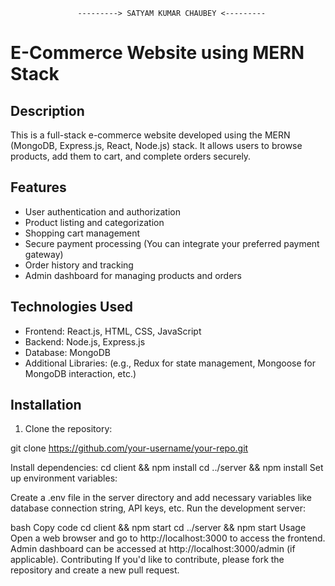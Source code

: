                    ---------> SATYAM KUMAR CHAUBEY <---------

# E-Commerce Website using MERN Stack


## Description

This is a full-stack e-commerce website developed using the MERN (MongoDB, Express.js, React, Node.js) stack. It allows users to browse products, add them to cart, and complete orders securely.

## Features

- User authentication and authorization
- Product listing and categorization
- Shopping cart management
- Secure payment processing (You can integrate your preferred payment gateway)
- Order history and tracking
- Admin dashboard for managing products and orders

## Technologies Used

- Frontend: React.js, HTML, CSS, JavaScript
- Backend: Node.js, Express.js
- Database: MongoDB
- Additional Libraries: (e.g., Redux for state management, Mongoose for MongoDB interaction, etc.)

## Installation

1. Clone the repository:

git clone https://github.com/your-username/your-repo.git


Install dependencies:
cd client && npm install
cd ../server && npm install
Set up environment variables:

Create a .env file in the server directory and add necessary variables like database connection string, API keys, etc.
Run the development server:

bash
Copy code
cd client && npm start
cd ../server && npm start
Usage
Open a web browser and go to http://localhost:3000 to access the frontend.
Admin dashboard can be accessed at http://localhost:3000/admin (if applicable).
Contributing
If you'd like to contribute, please fork the repository and create a new pull request.

